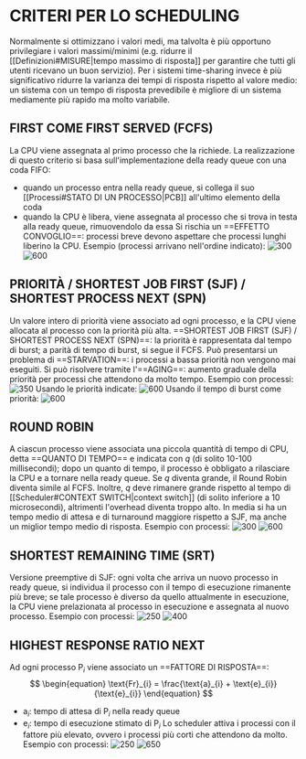 # CRITERI PER LO SCHEDULING
Normalmente si ottimizzano i valori medi, ma talvolta è più opportuno privilegiare i valori massimi/minimi (e.g. ridurre il [[Definizioni#MISURE|tempo massimo di risposta]] per garantire che tutti gli utenti ricevano un buon servizio).
Per i sistemi time-sharing invece è più significativo ridurre la varianza dei tempi di risposta rispetto al valore medio: un sistema con un tempo di risposta prevedibile è migliore di un sistema mediamente più rapido ma molto variabile.

## FIRST COME FIRST SERVED (FCFS)
La CPU viene assegnata al primo processo che la richiede.
La realizzazione di questo criterio si basa sull'implementazione della ready queue con una coda FIFO:
- quando un processo entra nella ready queue, si collega il suo [[Processi#STATO DI UN PROCESSO|PCB]] all'ultimo elemento della coda
- quando la CPU è libera, viene assegnata al processo che si trova in testa alla ready queue, rimuovendolo da essa
Si rischia un ==EFFETTO CONVOGLIO==: processi breve devono aspettare che processi lunghi liberino la CPU.
Esempio (processi arrivano nell'ordine indicato):
![300](fcfs.png)
![600](gantt_esempio.png)

## PRIORITÀ / SHORTEST JOB FIRST (SJF) / SHORTEST PROCESS NEXT (SPN)
Un valore intero di priorità viene associato ad ogni processo, e la CPU viene allocata al processo con la priorità più alta.
==SHORTEST JOB FIRST (SJF) / SHORTEST PROCESS NEXT (SPN)==: la priorità è rappresentata dal tempo di burst; a parità di tempo di burst, si segue il FCFS.
Può presentarsi un problema di ==STARVATION==: i processi a bassa priorità non vengono mai eseguiti. Si può risolvere tramite l'==AGING==: aumento graduale della priorità per processi che attendono da molto tempo.
Esempio con processi:
![350](priorità1.png)
Usando le priorità indicate:
![600](priorità2.png)
Usando il tempo di burst come priorità:
![600](sjf.png)

## ROUND ROBIN
A ciascun processo viene associata una piccola quantità di tempo di CPU, detta ==QUANTO DI TEMPO== e indicata con _q_ (di solito 10-100 millisecondi); dopo un quanto di tempo, il processo è obbligato a rilasciare la CPU e a tornare nella ready queue.
Se _q_ diventa grande, il Round Robin diventa simile al FCFS. Inoltre, _q_ deve rimanere grande rispetto al tempo di [[Scheduler#CONTEXT SWITCH|context switch]] (di solito inferiore a 10 microsecondi), altrimenti l'overhead diventa troppo alto.
In media si ha un tempo medio di attesa e di turnaround maggiore rispetto a SJF, ma anche un miglior tempo medio di risposta.
Esempio con processi:
![300](rr1.png)
![600](rr2.png)

## SHORTEST REMAINING TIME (SRT)
Versione preemptive di SJF: ogni volta che arriva un nuovo processo in ready queue, si individua il processo con il tempo di esecuzione rimanente più breve; se tale processo è diverso da quello attualmente in esecuzione, la CPU viene prelazionata al processo in esecuzione e assegnata al nuovo processo.
Esempio con processi:
![250](srthrrn.png)
![400](srt.png)

## HIGHEST RESPONSE RATIO NEXT
Ad ogni processo $\text{P}_{i}$ viene associato un ==FATTORE DI RISPOSTA==:
$$
\begin{equation}
\text{Fr}_{i} = \frac{\text{a}_{i} + \text{e}_{i}}{\text{e}_{i}}
\end{equation}
$$
- $\text{a}_{i}$: tempo di attesa di $\text{P}_{i}$ nella ready queue
- $\text{e}_{i}$: tempo di esecuzione stimato di $\text{P}_{i}$
Lo scheduler attiva i processi con il fattore più elevato, ovvero i processi più corti che attendono da molto.
Esempio con processi:
![250](srthrrn.png)
![650](hrrn.png)
